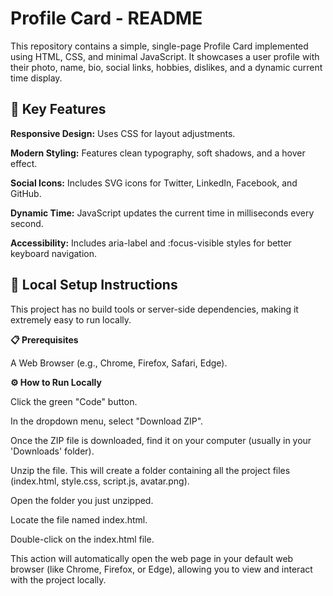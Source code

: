 # **Profile Card - README**

This repository contains a simple, single-page Profile Card implemented using HTML, CSS, and minimal JavaScript. It showcases a user profile with their photo, name, bio, social links, hobbies, dislikes, and a dynamic current time display.

## 🚀 Key Features
**Responsive Design:** Uses CSS for layout adjustments.

**Modern Styling:** Features clean typography, soft shadows, and a hover effect.

**Social Icons:** Includes SVG icons for Twitter, LinkedIn, Facebook, and GitHub.

**Dynamic Time:** JavaScript updates the current time in milliseconds every second.

**Accessibility:** Includes aria-label and :focus-visible styles for better keyboard navigation.

## 🏃 Local Setup Instructions
This project has no build tools or server-side dependencies, making it extremely easy to run locally.

**📋 Prerequisites**

A Web Browser (e.g., Chrome, Firefox, Safari, Edge).


**⚙️ How to Run Locally**

Click the green "Code" button.

In the dropdown menu, select "Download ZIP".

Once the ZIP file is downloaded, find it on your computer (usually in your 'Downloads' folder).

Unzip the file. This will create a folder containing all the project files (index.html, style.css, script.js, avatar.png).

Open the folder you just unzipped.

Locate the file named index.html.

Double-click on the index.html file.

This action will automatically open the web page in your default web browser (like Chrome, Firefox, or Edge), allowing you to view and interact with the project locally.
